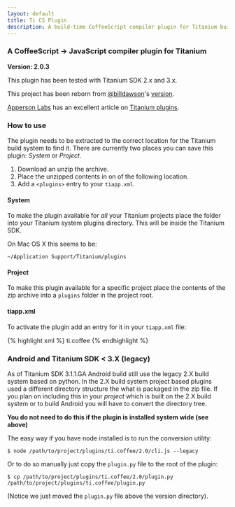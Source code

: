```yaml
---
layout: default
title: Ti CS Plugin
description: A build-time CoffeeScript compiler plugin for Titanium build scripts - Reborn
---
```

### <a name="a-coffeescript---javascript-compiler-plugin-for-titanium" class="anchor" href="#a-coffeescript---javascript-compiler-plugin-for-titanium"><span class="octicon octicon-link"></span></a>A CoffeeScript -&gt; JavaScript compiler plugin for Titanium

**Version: 2.0.3**

This plugin has been tested with Titanium SDK 2.x and 3.x.

This project has been reborn from <a href="https://github.com/billdawson" class="user-mention">@billdawson</a>'s [version](https://github.com/billdawson/ti_coffee_plugin).

[Apperson Labs](http://appersonlabs.com/) has an excellent article on [Titanium plugins](http://appersonlabs.com/2013/04/12/titanium-build-plugins-in-sdk-3-x-x/#.UgGgyGT73Nt).

### <a name="how-to-use" class="anchor" href="#how-to-use"><span class="octicon octicon-link"></span></a>How to use

The plugin needs to be extracted to the correct location for the Titanium build system to find it. There are currently two places you can save this plugin: *System* or *Project*.

1. Download an unzip the archive.
2. Place the unzipped contents in on of the following location.
3. Add a `<plugins>` entry to your `tiapp.xml`.

#### System

To make the plugin available for *all* your Titanium projects place the folder into your Titanium system plugins directory. This will be inside the Titanium SDK.

On Mac OS X this seems to be:

    ~/Application Support/Titanium/plugins

#### Project

To make this plugin available for a specific project place the contents of the zip archive into a `plugins` folder in the project root.

#### tiapp.xml

To activate the plugin add an entry for it in your `tiapp.xml` file:

{% highlight xml %}
<plugins>
  <plugin version="2.0">ti.coffee</plugin>
</plugins>
{% endhighlight %}

### <a name="android" class="anchor" href="#android"><span class="octicon octicon-link"></span></a>Android and Titanium SDK &lt; 3.X (legacy)

As of Titanium SDK 3.1.1.GA Android build still use the legacy 2.X build system based on python. In the 2.X build system project based plugins used a different directory structure the what is packaged in the zip file. If you plan on including this in your *project* which is built on the 2.X build system or to build Android you will have to convert the directory tree.

**You do not need to do this if the plugin is installed system wide (see above)**

The easy way if you have node installed is to run the conversion utility:

    $ node /path/to/project/plugins/ti.coffee/2.0/cli.js --legacy

Or to do so manually just copy the `plugin.py` file to the root of the plugin:

    $ cp /path/to/project/plugins/ti.coffee/2.0/plugin.py /path/to/project/plugins/ti.coffee/plugin.py

(Notice we just moved the `plugin.py` file above the version directory).

